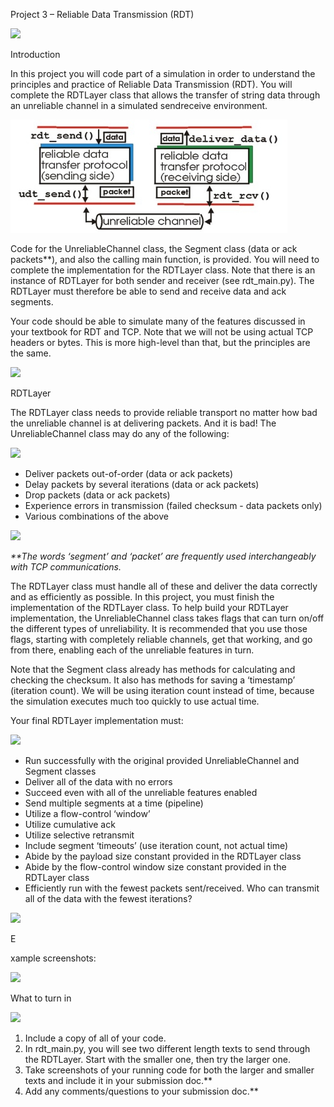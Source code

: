 

Project 3 – Reliable Data Transmission (RDT) 



![](Aspose.Words.a4d984fd-35e5-46de-b6a7-5f0f8f3c5898.001.png)

Introduction 



In this project you will code part of a simulation in order to understand the principles and practice of Reliable Data Transmission (RDT). You will complete the RDTLayer class that allows the transfer of string data through an unreliable channel in a simulated sendreceive environment. 



![](Aspose.Words.a4d984fd-35e5-46de-b6a7-5f0f8f3c5898.002.jpeg) 



Code for the UnreliableChannel class, the Segment class (data or ack packets\*\*), and also the calling main function, is provided. You will need to complete the implementation for the RDTLayer class. Note that there is an instance of RDTLayer for both sender and receiver (see rdt\_main.py). The RDTLayer must therefore be able to send and receive data and ack segments. 



Your code should be able to simulate many of the features discussed in your textbook for RDT and TCP. Note that we will not be using actual TCP headers or bytes. This is more high-level than that, but the principles are the same. 



![](Aspose.Words.a4d984fd-35e5-46de-b6a7-5f0f8f3c5898.003.png)

RDTLayer 



The RDTLayer class needs to provide reliable transport no matter how bad the unreliable channel is at delivering packets. And it is bad! The UnreliableChannel class may do any of the following: 



![](Aspose.Words.a4d984fd-35e5-46de-b6a7-5f0f8f3c5898.004.png)

- Deliver packets out-of-order (data or ack packets) 
- Delay packets by several iterations (data or ack packets) 
- Drop packets (data or ack packets) 
- Experience errors in transmission (failed checksum - data packets only) 
- Various combinations of the above 

![](Aspose.Words.a4d984fd-35e5-46de-b6a7-5f0f8f3c5898.005.png)



*\*\*The words ‘segment’ and ‘packet’ are frequently used interchangeably with TCP communications.* 



The RDTLayer class must handle all of these and deliver the data correctly and as efficiently as possible. In this project, you must finish the implementation of the RDTLayer class. To help build your RDTLayer implementation, the UnreliableChannel class takes flags that can turn on/off the different types of unreliability. It is recommended that you use those flags, starting with completely reliable channels, get that working, and go from there, enabling each of the unreliable features in turn.  



Note that the Segment class already has methods for calculating and checking the checksum. It also has methods for saving a ‘timestamp’ (iteration count). We will be using iteration count instead of time, because the simulation executes much too quickly to use actual time. 



Your final RDTLayer implementation must: 



![](Aspose.Words.a4d984fd-35e5-46de-b6a7-5f0f8f3c5898.006.png)

- Run successfully with the original provided UnreliableChannel and Segment classes 
- Deliver all of the data with no errors 
- Succeed even with all of the unreliable features enabled 
- Send multiple segments at a time (pipeline) 
- Utilize a flow-control ‘window’ 
- Utilize cumulative ack 
- Utilize selective retransmit 
- Include segment ‘timeouts’ (use iteration count, not actual time) 
- Abide by the payload size constant provided in the RDTLayer class 
- Abide by the flow-control window size constant provided in the RDTLayer class 
- Efficiently run with the fewest packets sent/received. Who can transmit all of the data with the fewest iterations? 

![](Aspose.Words.a4d984fd-35e5-46de-b6a7-5f0f8f3c5898.007.png)





E

xample screenshots:







![](Aspose.Words.a4d984fd-35e5-46de-b6a7-5f0f8f3c5898.008.png)









What to turn in





![](Aspose.Words.a4d984fd-35e5-46de-b6a7-5f0f8f3c5898.009.png)

1. Include a copy of all of your code. 
1. In rdt\_main.py, you will see two different length texts to send through the RDTLayer. Start with the smaller one, then try the larger one. 
1. Take screenshots of your running code for both the larger and smaller texts and include it in your submission doc.** 
1. Add any comments/questions to your submission doc.** 
